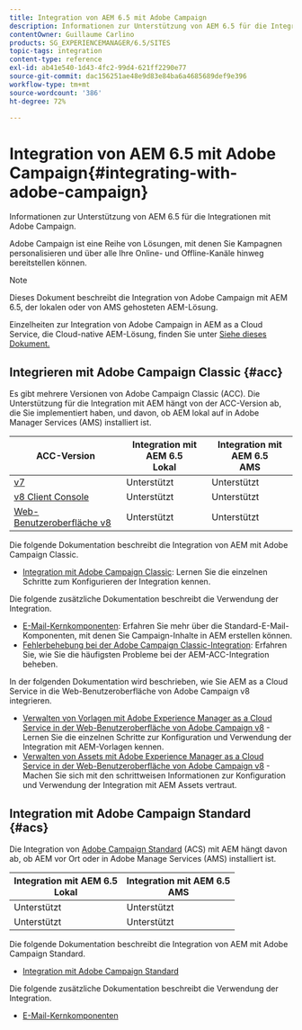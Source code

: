 ```yaml
---
title: Integration von AEM 6.5 mit Adobe Campaign
description: Informationen zur Unterstützung von AEM 6.5 für die Integrationen mit Adobe Campaign.
contentOwner: Guillaume Carlino
products: SG_EXPERIENCEMANAGER/6.5/SITES
topic-tags: integration
content-type: reference
exl-id: ab41e540-1d43-4fc2-99d4-621ff2290e77
source-git-commit: dac156251ae48e9d83e84ba6a4685689def9e396
workflow-type: tm+mt
source-wordcount: '386'
ht-degree: 72%

---
```



# Integration von AEM 6.5 mit Adobe Campaign{#integrating-with-adobe-campaign}

Informationen zur Unterstützung von AEM 6.5 für die Integrationen mit Adobe Campaign.

Adobe Campaign ist eine Reihe von Lösungen, mit denen Sie Kampagnen personalisieren und über alle Ihre Online- und Offline-Kanäle hinweg bereitstellen können.

>[!NOTE]
>
>Dieses Dokument beschreibt die Integration von Adobe Campaign mit AEM 6.5, der lokalen oder von AMS gehosteten AEM-Lösung.
>
>Einzelheiten zur Integration von Adobe Campaign in AEM as a Cloud Service, die Cloud-native AEM-Lösung, finden Sie unter [Siehe dieses Dokument.](https://experienceleague.adobe.com/docs/experience-manager-cloud-service/content/sites/integrations/campaign.html?lang=de)

## Integrieren mit Adobe Campaign Classic {#acc}

Es gibt mehrere Versionen von Adobe Campaign Classic (ACC). Die Unterstützung für die Integration mit AEM hängt von der ACC-Version ab, die Sie implementiert haben, und davon, ob AEM lokal auf in Adobe Manager Services (AMS) installiert ist.

| ACC-Version | Integration mit AEM 6.5 <br>Lokal | Integration mit AEM 6.5<br>AMS |
|---|---|---|
| [v7](https://experienceleague.adobe.com/docs/campaign-classic.html?lang=de) | Unterstützt | Unterstützt  |
| [v8 Client Console](https://experienceleague.adobe.com/docs/campaign-v8.html?lang=de) | Unterstützt | Unterstützt  |
| [Web-Benutzeroberfläche v8](https://experienceleague.adobe.com/docs/campaign-web/v8/campaign-web-home.html) | Unterstützt | Unterstützt  |

Die folgende Dokumentation beschreibt die Integration von AEM mit Adobe Campaign Classic.

* [Integration mit Adobe Campaign Classic](/help/sites-administering/campaignonpremise.md): Lernen Sie die einzelnen Schritte zum Konfigurieren der Integration kennen.

Die folgende zusätzliche Dokumentation beschreibt die Verwendung der Integration.

* [E-Mail-Kernkomponenten](https://experienceleague.adobe.com/docs/experience-manager-core-components/using/email/introduction.html?lang=de): Erfahren Sie mehr über die Standard-E-Mail-Komponenten, mit denen Sie Campaign-Inhalte in AEM erstellen können.
* [Fehlerbehebung bei der Adobe Campaign Classic-Integration](/help/sites-administering/troubleshooting-campaignintegration.md): Erfahren Sie, wie Sie die häufigsten Probleme bei der AEM-ACC-Integration beheben.


In der folgenden Dokumentation wird beschrieben, wie Sie AEM as a Cloud Service in die Web-Benutzeroberfläche von Adobe Campaign v8 integrieren.

* [Verwalten von Vorlagen mit Adobe Experience Manager as a Cloud Service in der Web-Benutzeroberfläche von Adobe Campaign v8](https://experienceleague.adobe.com/docs/campaign-web/v8/integrations/aem-content.html) - Lernen Sie die einzelnen Schritte zur Konfiguration und Verwendung der Integration mit AEM-Vorlagen kennen.
* [Verwalten von Assets mit Adobe Experience Manager as a Cloud Service in der Web-Benutzeroberfläche von Adobe Campaign v8](https://experienceleague.adobe.com/docs/campaign-web/v8/integrations/aem-assets.html) - Machen Sie sich mit den schrittweisen Informationen zur Konfiguration und Verwendung der Integration mit AEM Assets vertraut.


## Integration mit Adobe Campaign Standard {#acs}

Die Integration von [Adobe Campaign Standard](https://experienceleague.adobe.com/docs/campaign-standard.html?lang=de) (ACS) mit AEM hängt davon ab, ob AEM vor Ort oder in Adobe Manage Services (AMS) installiert ist.

| Integration mit AEM 6.5 <br>Lokal | Integration mit AEM 6.5<br>AMS |
|---|---|
| Unterstützt | Unterstützt |
| Unterstützt | Unterstützt  |

Die folgende Dokumentation beschreibt die Integration von AEM mit Adobe Campaign Standard.

* [Integration mit Adobe Campaign Standard](/help/sites-administering/campaignstandard.md)

Die folgende zusätzliche Dokumentation beschreibt die Verwendung der Integration.

* [E-Mail-Kernkomponenten](https://experienceleague.adobe.com/docs/experience-manager-core-components/using/email/introduction.html?lang=de)

